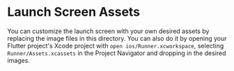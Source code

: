 # Launch Screen Assets

You can customize the launch screen with your own desired assets by replacing the image files in this directory.
You can also do it by opening your Flutter project's Xcode project with `open ios/Runner.xcworkspace`, selecting `Runner/Assets.xcassets` in the Project Navigator and dropping in the desired images.